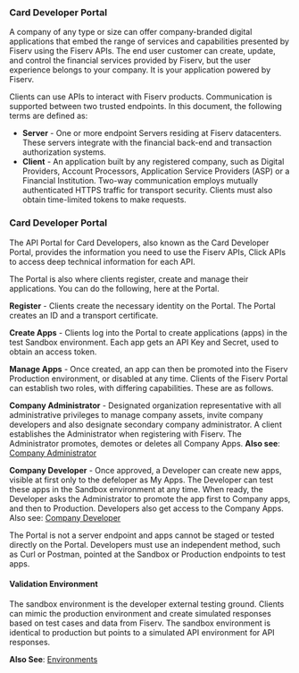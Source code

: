 ### Card Developer Portal

A company of any type or size can offer company-branded digital applications that embed the range of services and capabilities presented by Fiserv using the Fiserv APIs.  The end user customer can create, update, and control the financial services provided by Fiserv, but the user experience belongs to your company.  It is your application powered by Fiserv.

Clients can use APIs to interact with Fiserv products. Communication is supported between two trusted endpoints. In this document, the following terms are defined as:

 * **Server** - One or more endpoint Servers residing at Fiserv datacenters.  These servers integrate with the financial back-end and transaction authorization systems.
 * **Client** - An application built by any registered company, such as Digital Providers, Account Processors, Application Service Providers (ASP) or a Financial Institution.
Two-way communication employs mutually authenticated HTTPS traffic for transport security.  Clients must also obtain time-limited tokens to make requests.

 

### Card Developer Portal
The API Portal for Card Developers, also known as the Card Developer Portal, provides the information you need to use the Fiserv APIs,  Click APIs to access deep technical information for each API.

The Portal is also where clients register, create and manage their applications.  You can do the following, here at the Portal.

**Register** - Clients create the necessary identity on the Portal.  The Portal creates an ID and a transport certificate.

**Create Apps** - Clients log into the Portal to create applications (apps) in the test Sandbox environment.  Each app gets an API Key and Secret, used to obtain an access token.

**Manage Apps** - Once created, an app can then be promoted into the Fiserv Production environment, or disabled at any time.
Clients of the Fiserv Portal can establish two roles, with differing capabilities.  These are as follows.

**Company Administrator** - Designated organization representative with all administrative privileges to manage company assets, invite company developers and also designate secondary company administrator. A client establishes the Administrator when registering with Fiserv.  The Administrator promotes, demotes or deletes all Company Apps.  **Also see**: [Company Administrator](?path=/docs/gettingstarted/company-administrator.md) 

**Company Developer** - Once approved, a Developer can create new apps, visible at first only to the defeloper as My Apps.  The Developer can test these apps in the Sandbox environment at any time.  When ready, the Developer asks the Administrator to promote the app first to Company apps, and then to Production.  Developers also get access to the Company Apps. Also see: [Company Developer](?path=docs/gettingstarted/company-developer.md)

The Portal is not a server endpoint and apps cannot be staged or tested directly on the Portal. Developers must use an independent method, such as Curl or Postman, pointed at the Sandbox or Production endpoints to test apps.

#### Validation Environment
The sandbox environment is the developer external testing ground. Clients can mimic the production environment and create simulated responses based on test cases and data from Fiserv. The sandbox environment is identical to production but points to a simulated API environment for API responses.

**Also See**: [Environments](?path=docs/gettingstarted/environments.md&branch=develop#environments)
